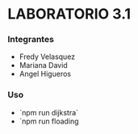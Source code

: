 # LABORATORIO 3.1
### Integrantes
- Fredy Velasquez
- Mariana David
- Angel Higueros

### Uso
- ´npm run dijkstra´
- ´npm run floading